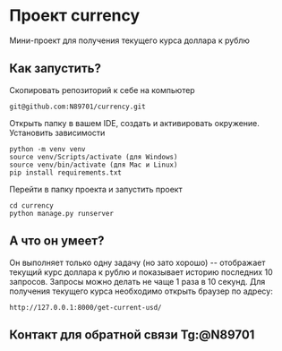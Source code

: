 # Проект currency
Мини-проект для получения текущего курса доллара к рублю
## Как запустить?
Скопировать репозиторий к себе на компьютер
```
git@github.com:N89701/currency.git
```
Открыть папку в вашем IDE, создать и активировать окружение. Установить зависимости
```
python -m venv venv
source venv/Scripts/activate (для Windows)
source venv/bin/activate (для Mac и Linux)
pip install requirements.txt
```
Перейти в папку проекта и запустить проект
```
cd currency
python manage.py runserver
```
## А что он умеет?
Он выполняет только одну задачу (но зато хорошо) -- отображает текущий курс доллара к рублю и показывает историю последних 10 запросов. Запросы можно делать не чаще 1 раза в 10 секунд.
Для получения текущего курса необходимо открыть браузер по адресу:
```
http://127.0.0.1:8000/get-current-usd/
```
## Контакт для обратной связи Tg:@N89701
